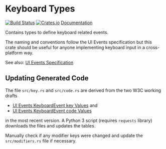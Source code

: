 Keyboard Types
==============
[![Build Status](https://travis-ci.org/pyfisch/keyboard-types.svg?branch=master)](https://travis-ci.org/pyfisch/keyboard-types)
[![Crates.io](https://img.shields.io/crates/v/keyboard-types.svg)](https://crates.io/crates/keyboard-types)
[Documentation](https://docs.rs/crate/keyboard-types)

Contains types to define keyboard related events.

The naming and conventions follow the UI Events specification
but this crate should be useful for anyone implementing keyboard
input in a cross-platform way.

See also: [UI Events Specification](https://w3c.github.io/uievents/)

Updating Generated Code
-----------------------

The file `src/key.rs` and `src/code.rs` are derived from the two 
W3C working drafts

* [UI Events KeyboardEvent key Values](https://w3c.github.io/uievents-key/) and
* [UI Events KeyboardEvent code Values](https://w3c.github.io/uievents-code/)

in the most recent version. A Python 3 script (requires `requests` library)
downloads the files and updates the tables.

Manually check if any modifier keys were changed and update the
`src/modifiers.rs` file if necessary.

